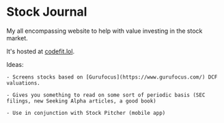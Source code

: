# Stock Journal

My all encompassing website to help with value investing in the stock market. 

It's hosted at [codefit.lol](http://codefit.lol/).

Ideas: 
    
    - Screens stocks based on [Gurufocus](https://www.gurufocus.com/) DCF valuations.
    
    - Gives you something to read on some sort of periodic basis (SEC filings, new Seeking Alpha articles, a good book)
    
    - Use in conjunction with Stock Pitcher (mobile app)
    
